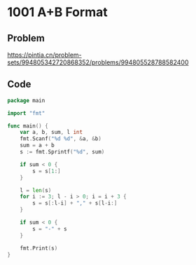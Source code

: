 # 1001 A+B Format

## Problem

https://pintia.cn/problem-sets/994805342720868352/problems/994805528788582400

## Code
```go
package main

import "fmt"

func main() {
	var a, b, sum, l int
	fmt.Scanf("%d %d", &a, &b)
	sum = a + b
	s := fmt.Sprintf("%d", sum)

	if sum < 0 {
		s = s[1:]
	}

	l = len(s)
	for i := 3; l - i > 0; i = i + 3 {
		s = s[:l-i] + "," + s[l-i:]
	}

	if sum < 0 {
		s = "-" + s
	}

	fmt.Print(s)
}
```
